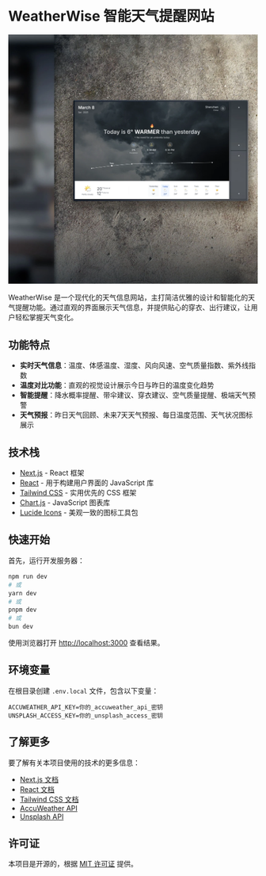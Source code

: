 # WeatherWise 智能天气提醒网站

![WeatherWise 预览图](./preview.webp)

WeatherWise 是一个现代化的天气信息网站，主打简洁优雅的设计和智能化的天气提醒功能。通过直观的界面展示天气信息，并提供贴心的穿衣、出行建议，让用户轻松掌握天气变化。

## 功能特点

- **实时天气信息**：温度、体感温度、湿度、风向风速、空气质量指数、紫外线指数
- **温度对比功能**：直观的视觉设计展示今日与昨日的温度变化趋势
- **智能提醒**：降水概率提醒、带伞建议、穿衣建议、空气质量提醒、极端天气预警
- **天气预报**：昨日天气回顾、未来7天天气预报、每日温度范围、天气状况图标展示

## 技术栈

- [Next.js](https://nextjs.org/) - React 框架
- [React](https://reactjs.org/) - 用于构建用户界面的 JavaScript 库
- [Tailwind CSS](https://tailwindcss.com/) - 实用优先的 CSS 框架
- [Chart.js](https://www.chartjs.org/) - JavaScript 图表库
- [Lucide Icons](https://lucide.dev/) - 美观一致的图标工具包

## 快速开始

首先，运行开发服务器：

```bash
npm run dev
# 或
yarn dev
# 或
pnpm dev
# 或
bun dev
```

使用浏览器打开 [http://localhost:3000](http://localhost:3000) 查看结果。

## 环境变量

在根目录创建 `.env.local` 文件，包含以下变量：

```
ACCUWEATHER_API_KEY=你的_accuweather_api_密钥
UNSPLASH_ACCESS_KEY=你的_unsplash_access_密钥
```

## 了解更多

要了解有关本项目使用的技术的更多信息：

- [Next.js 文档](https://nextjs.org/docs)
- [React 文档](https://reactjs.org/docs)
- [Tailwind CSS 文档](https://tailwindcss.com/docs)
- [AccuWeather API](https://developer.accuweather.com/)
- [Unsplash API](https://unsplash.com/developers)

## 许可证

本项目是开源的，根据 [MIT 许可证](LICENSE) 提供。 